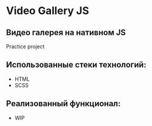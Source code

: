 # Video Gallery JS
## Видео галерея на нативном JS
Practice project

## Использованные стеки технологий:

- HTML
- SCSS

## Реализованный функционал:

- WIP